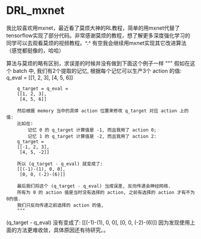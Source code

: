 # DRL_mxnet
我比较喜欢用mxnet，最近看了莫烦大神的RL教程，简单的用mxnet代替了tensorflow实现了部分代码。非常感谢莫烦的教程，想了解更多深度强化学习的同学可以去观看莫烦的视频教程。^.^
有空我会继续用mxnet实现其它改进算法（感觉都挺像的，哈哈）


算法与莫烦的略有区别，求误差的时候并没有做到下面这个例子一样
        """
        假如在这个 batch 中, 我们有2个提取的记忆, 根据每个记忆可以生产3个 action 的值:
        q_eval =
        [[1, 2, 3],
         [4, 5, 6]]

        q_target = q_eval =
        [[1, 2, 3],
         [4, 5, 6]]

        然后根据 memory 当中的具体 action 位置来修改 q_target 对应 action 上的值:
        比如在:
            记忆 0 的 q_target 计算值是 -1, 而且我用了 action 0;
            记忆 1 的 q_target 计算值是 -2, 而且我用了 action 2:
        q_target =
        [[-1, 2, 3],
         [4, 5, -2]]

        所以 (q_target - q_eval) 就变成了:
        [[(-1)-(1), 0, 0],
         [0, 0, (-2)-(6)]]

        最后我们将这个 (q_target - q_eval) 当成误差, 反向传递会神经网络.
        所有为 0 的 action 值是当时没有选择的 action, 之前有选择的 action 才有不为0的值.
        我们只反向传递之前选择的 action 的值,
        """
 (q_target - q_eval) 没有变成了:
        [[(-1)-(1), 0, 0],
         [0, 0, (-2)-(6)]]
 因为发现使用上面的方法更难收敛，具体原因还有待研究。。

